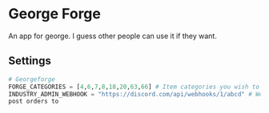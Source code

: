 # George Forge

An app for george. I guess other people can use it if they want.

## Settings

```python
# Georgeforge
FORGE_CATEGORIES = [4,6,7,8,18,20,63,66] # Item categories you wish to sell
INDUSTRY_ADMIN_WEBHOOK = "https://discord.com/api/webhooks/1/abcd" # Webhook to
post orders to
```
